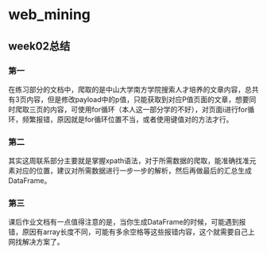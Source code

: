# web_mining
## week02总结
### 第一
在练习部分的文档中，爬取的是中山大学南方学院搜索人才培养的文章内容，总共有3页内容，但是修改payload中的p值，只能获取到对应P值页面的文章，想要同时爬取三页的内容，可使用for循环（本人这一部分学的不好），对页面i进行for循环，频繁报错，原因就是for循环位置不当，或者使用键值对的方法才行。
### 第二
其实这周联系部分主要就是掌握xpath语法，对于所需数据的爬取，能准确找准元素对应的位置，建议对所需数据进行一步一步的解析，然后再做最后的汇总生成DataFrame。
### 第三
课后作业文档有一点值得注意的是，当你生成DataFrame的时候，可能遇到报错，原因有array长度不同，可能有多余空格等这些报错内容，这个就需要自己上网找解决方案了。
